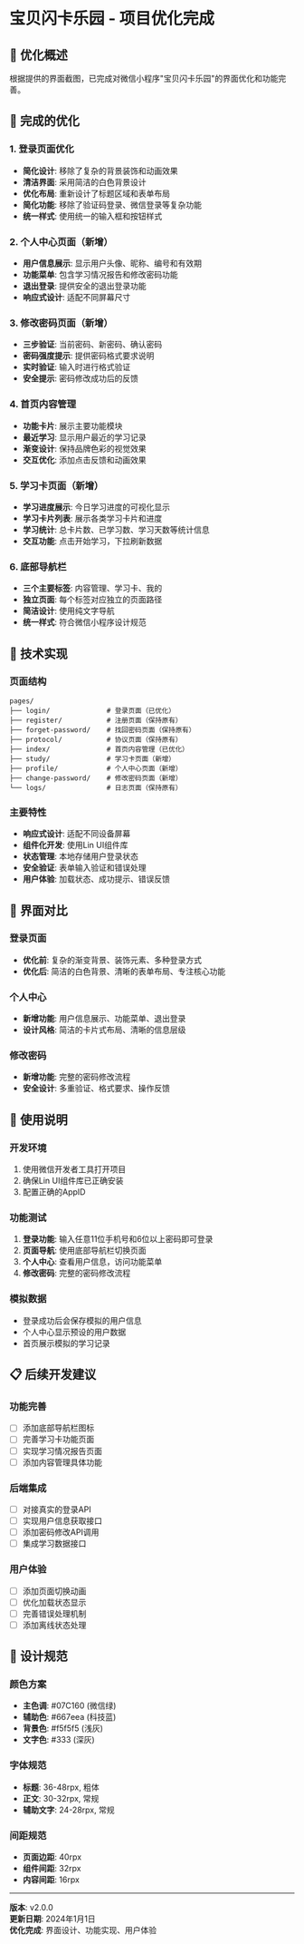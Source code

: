 # 宝贝闪卡乐园 - 项目优化完成

## 📱 优化概述

根据提供的界面截图，已完成对微信小程序"宝贝闪卡乐园"的界面优化和功能完善。

## 🎨 完成的优化

### 1. 登录页面优化
- **简化设计**: 移除了复杂的背景装饰和动画效果
- **清洁界面**: 采用简洁的白色背景设计
- **优化布局**: 重新设计了标题区域和表单布局
- **简化功能**: 移除了验证码登录、微信登录等复杂功能
- **统一样式**: 使用统一的输入框和按钮样式

### 2. 个人中心页面（新增）
- **用户信息展示**: 显示用户头像、昵称、编号和有效期
- **功能菜单**: 包含学习情况报告和修改密码功能
- **退出登录**: 提供安全的退出登录功能
- **响应式设计**: 适配不同屏幕尺寸

### 3. 修改密码页面（新增）
- **三步验证**: 当前密码、新密码、确认密码
- **密码强度提示**: 提供密码格式要求说明
- **实时验证**: 输入时进行格式验证
- **安全提示**: 密码修改成功后的反馈

### 4. 首页内容管理
- **功能卡片**: 展示主要功能模块
- **最近学习**: 显示用户最近的学习记录
- **渐变设计**: 保持品牌色彩的视觉效果
- **交互优化**: 添加点击反馈和动画效果

### 5. 学习卡页面（新增）
- **学习进度展示**: 今日学习进度的可视化显示
- **学习卡片列表**: 展示各类学习卡片和进度
- **学习统计**: 总卡片数、已学习数、学习天数等统计信息
- **交互功能**: 点击开始学习，下拉刷新数据

### 6. 底部导航栏
- **三个主要标签**: 内容管理、学习卡、我的
- **独立页面**: 每个标签对应独立的页面路径
- **简洁设计**: 使用纯文字导航
- **统一样式**: 符合微信小程序设计规范

## 🔧 技术实现

### 页面结构
```
pages/
├── login/              # 登录页面（已优化）
├── register/           # 注册页面（保持原有）
├── forget-password/    # 找回密码页面（保持原有）
├── protocol/           # 协议页面（保持原有）
├── index/              # 首页内容管理（已优化）
├── study/              # 学习卡页面（新增）
├── profile/            # 个人中心页面（新增）
├── change-password/    # 修改密码页面（新增）
└── logs/               # 日志页面（保持原有）
```

### 主要特性
- **响应式设计**: 适配不同设备屏幕
- **组件化开发**: 使用Lin UI组件库
- **状态管理**: 本地存储用户登录状态
- **安全验证**: 表单输入验证和错误处理
- **用户体验**: 加载状态、成功提示、错误反馈

## 🎯 界面对比

### 登录页面
- **优化前**: 复杂的渐变背景、装饰元素、多种登录方式
- **优化后**: 简洁的白色背景、清晰的表单布局、专注核心功能

### 个人中心
- **新增功能**: 用户信息展示、功能菜单、退出登录
- **设计风格**: 简洁的卡片式布局、清晰的信息层级

### 修改密码
- **新增功能**: 完整的密码修改流程
- **安全设计**: 多重验证、格式要求、操作反馈

## 🚀 使用说明

### 开发环境
1. 使用微信开发者工具打开项目
2. 确保Lin UI组件库已正确安装
3. 配置正确的AppID

### 功能测试
1. **登录功能**: 输入任意11位手机号和6位以上密码即可登录
2. **页面导航**: 使用底部导航栏切换页面
3. **个人中心**: 查看用户信息，访问功能菜单
4. **修改密码**: 完整的密码修改流程

### 模拟数据
- 登录成功后会保存模拟的用户信息
- 个人中心显示预设的用户数据
- 首页展示模拟的学习记录

## 📋 后续开发建议

### 功能完善
- [ ] 添加底部导航栏图标
- [ ] 完善学习卡功能页面
- [ ] 实现学习情况报告页面
- [ ] 添加内容管理具体功能

### 后端集成
- [ ] 对接真实的登录API
- [ ] 实现用户信息获取接口
- [ ] 添加密码修改API调用
- [ ] 集成学习数据接口

### 用户体验
- [ ] 添加页面切换动画
- [ ] 优化加载状态显示
- [ ] 完善错误处理机制
- [ ] 添加离线状态处理

## 🎨 设计规范

### 颜色方案
- **主色调**: #07C160 (微信绿)
- **辅助色**: #667eea (科技蓝)
- **背景色**: #f5f5f5 (浅灰)
- **文字色**: #333 (深灰)

### 字体规范
- **标题**: 36-48rpx, 粗体
- **正文**: 30-32rpx, 常规
- **辅助文字**: 24-28rpx, 常规

### 间距规范
- **页面边距**: 40rpx
- **组件间距**: 32rpx
- **内容间距**: 16rpx

---

**版本**: v2.0.0  
**更新日期**: 2024年1月1日  
**优化完成**: 界面设计、功能实现、用户体验